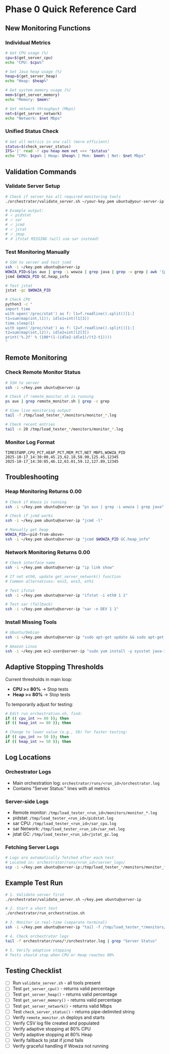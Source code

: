 # Phase 0 Quick Reference Card

## New Monitoring Functions

### Individual Metrics
```bash
# Get CPU usage (%)
cpu=$(get_server_cpu)
echo "CPU: $cpu%"

# Get Java heap usage (%)
heap=$(get_server_heap)
echo "Heap: $heap%"

# Get system memory usage (%)
mem=$(get_server_memory)
echo "Memory: $mem%"

# Get network throughput (Mbps)
net=$(get_server_network)
echo "Network: $net Mbps"
```

### Unified Status Check
```bash
# Get all metrics in one call (more efficient)
status=$(check_server_status)
IFS='|' read -r cpu heap mem net <<< "$status"
echo "CPU: $cpu% | Heap: $heap% | Mem: $mem% | Net: $net Mbps"
```

## Validation Commands

### Validate Server Setup
```bash
# Check if server has all required monitoring tools
./orchestrator/validate_server.sh ~/your-key.pem ubuntu@your-server-ip

# Example output:
# ✓ pidstat
# ✓ sar
# ✓ jcmd
# ✓ jstat
# ✓ jmap
# ✗ ifstat MISSING (will use sar instead)
```

### Test Monitoring Manually
```bash
# SSH to server and test jcmd
ssh -i ~/key.pem ubuntu@server-ip
WOWZA_PID=$(ps aux | grep -i wowza | grep java | grep -v grep | awk '{print $2}')
jcmd $WOWZA_PID GC.heap_info

# Test jstat
jstat -gc $WOWZA_PID

# Check CPU
python3 -c "
import time
with open('/proc/stat') as f: l1=f.readline().split()[1:]
t1=sum(map(int,l1)); idle1=int(l1[3])
time.sleep(1)
with open('/proc/stat') as f: l2=f.readline().split()[1:]
t2=sum(map(int,l2)); idle2=int(l2[3])
print('%.2f' % (100*(1-(idle2-idle1)/(t2-t1))))
"
```

## Remote Monitoring

### Check Remote Monitor Status
```bash
# SSH to server
ssh -i ~/key.pem ubuntu@server-ip

# Check if remote_monitor.sh is running
ps aux | grep remote_monitor.sh | grep -v grep

# View live monitoring output
tail -f /tmp/load_tester_*/monitors/monitor_*.log

# Check recent entries
tail -n 20 /tmp/load_tester_*/monitors/monitor_*.log
```

### Monitor Log Format
```csv
TIMESTAMP,CPU_PCT,HEAP_PCT,MEM_PCT,NET_MBPS,WOWZA_PID
2025-10-17_14:30:00,45.23,62.18,58.90,125.45,12345
2025-10-17_14:30:05,46.12,63.01,59.12,127.89,12345
```

## Troubleshooting

### Heap Monitoring Returns 0.00
```bash
# Check if Wowza is running
ssh -i ~/key.pem ubuntu@server-ip "ps aux | grep -i wowza | grep java"

# Check if jcmd works
ssh -i ~/key.pem ubuntu@server-ip "jcmd -l"

# Manually get heap
WOWZA_PID=<pid-from-above>
ssh -i ~/key.pem ubuntu@server-ip "jcmd $WOWZA_PID GC.heap_info"
```

### Network Monitoring Returns 0.00
```bash
# Check interface name
ssh -i ~/key.pem ubuntu@server-ip "ip link show"

# If not eth0, update get_server_network() function
# Common alternatives: ens5, ens3, eth1

# Test ifstat
ssh -i ~/key.pem ubuntu@server-ip "ifstat -i eth0 1 1"

# Test sar (fallback)
ssh -i ~/key.pem ubuntu@server-ip "sar -n DEV 1 1"
```

### Install Missing Tools
```bash
# Ubuntu/Debian
ssh -i ~/key.pem ubuntu@server-ip "sudo apt-get update && sudo apt-get install -y sysstat openjdk-11-jdk-headless ifstat"

# Amazon Linux
ssh -i ~/key.pem ec2-user@server-ip "sudo yum install -y sysstat java-11-openjdk-devel ifstat"
```

## Adaptive Stopping Thresholds

Current thresholds in main loop:
- **CPU >= 80%** → Stop tests
- **Heap >= 80%** → Stop tests

To temporarily adjust for testing:
```bash
# Edit run_orchestration.sh, find:
if (( cpu_int >= 80 )); then
if (( heap_int >= 80 )); then

# Change to lower value (e.g., 50) for faster testing:
if (( cpu_int >= 50 )); then
if (( heap_int >= 50 )); then
```

## Log Locations

### Orchestrator Logs
- Main orchestration log: `orchestrator/runs/<run_id>/orchestrator.log`
- Contains "Server Status:" lines with all metrics

### Server-side Logs
- Remote monitor: `/tmp/load_tester_<run_id>/monitors/monitor_*.log`
- pidstat: `/tmp/load_tester_<run_id>/pidstat.log`
- sar CPU: `/tmp/load_tester_<run_id>/sar_cpu.log`
- sar Network: `/tmp/load_tester_<run_id>/sar_net.log`
- jstat GC: `/tmp/load_tester_<run_id>/jstat_gc.log`

### Fetching Server Logs
```bash
# Logs are automatically fetched after each test
# Located in: orchestrator/runs/<run_id>/server_logs/
scp -i ~/key.pem ubuntu@server-ip:/tmp/load_tester_*/monitors/monitor_*.log ./
```

## Example Test Run

```bash
# 1. Validate server first
./orchestrator/validate_server.sh ~/key.pem ubuntu@server-ip

# 2. Start a short test
./orchestrator/run_orchestration.sh

# 3. Monitor in real-time (separate terminal)
ssh -i ~/key.pem ubuntu@server-ip "tail -f /tmp/load_tester_*/monitors/monitor_*.log"

# 4. Check orchestrator logs
tail -f orchestrator/runs/*/orchestrator.log | grep "Server Status"

# 5. Verify adaptive stopping
# Tests should stop when CPU or Heap reaches 80%
```

## Testing Checklist

- [ ] Run `validate_server.sh` - all tools present
- [ ] Test `get_server_cpu()` - returns valid percentage
- [ ] Test `get_server_heap()` - returns valid percentage
- [ ] Test `get_server_memory()` - returns valid percentage
- [ ] Test `get_server_network()` - returns valid Mbps
- [ ] Test `check_server_status()` - returns pipe-delimited string
- [ ] Verify `remote_monitor.sh` deploys and starts
- [ ] Verify CSV log file created and populated
- [ ] Verify adaptive stopping at 80% CPU
- [ ] Verify adaptive stopping at 80% Heap
- [ ] Verify fallback to jstat if jcmd fails
- [ ] Verify graceful handling if Wowza not running
